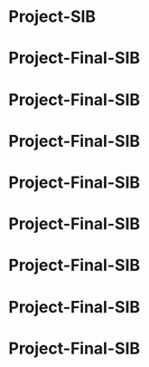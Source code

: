 # Project-SIB
# Project-Final-SIB
# Project-Final-SIB
# Project-Final-SIB
# Project-Final-SIB
# Project-Final-SIB
# Project-Final-SIB
# Project-Final-SIB
# Project-Final-SIB
